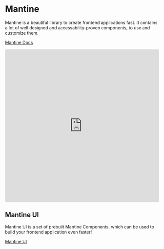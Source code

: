 # Mantine

Mantine is a beautiful library to create frontend applications fast.
It contains a lot of well designed and accessability-proven components, to use and customize them.

[Mantine Docs](https://mantine.dev/)

<iframe src="https://codesandbox.io/embed/magical-gould-kzsdgu?fontsize=14&hidenavigation=1&theme=dark"
     style="width:100%; height:500px; border:0; border-radius: 4px; overflow:hidden;"
     title="magical-gould-kzsdgu"
     allow="accelerometer; ambient-light-sensor; camera; encrypted-media; geolocation; gyroscope; hid; microphone; midi; payment; usb; vr; xr-spatial-tracking"
     sandbox="allow-forms allow-modals allow-popups allow-presentation allow-same-origin allow-scripts"
   ></iframe>

## Mantine UI

Mantine UI is a set of prebuilt Mantine Components, which can be used to build your frontend application even faster!

[Mantine UI](https://ui.mantine.dev)
